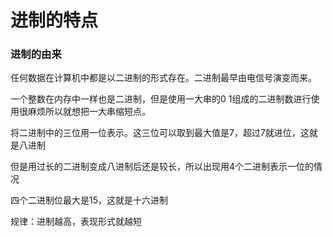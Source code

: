 # 进制的特点

### 进制的由来

任何数据在计算机中都是以二进制的形式存在。二进制最早由电信号演变而来。

一个整数在内存中一样也是二进制，但是使用一大串的0 1组成的二进制数进行使用很麻烦所以就想把一大串缩短点。

将二进制中的三位用一位表示。这三位可以取到最大值是7，超过7就进位，这就是八进制

但是用过长的二进制变成八进制后还是较长，所以出现用4个二进制表示一位的情况

四个二进制位最大是15，这就是十六进制

规律：进制越高，表现形式就越短